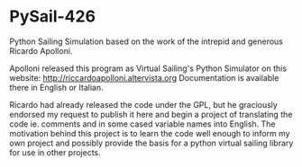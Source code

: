 # PySail-426
Python Sailing Simulation based on the work of the intrepid and generous Ricardo Apolloni.

Apolloni released this program as Virtual Sailing's Python Simulator on this website:
http://riccardoapolloni.altervista.org
Documentation is available there in English or Italian. 

Ricardo had already released the code under the GPL, but he graciously endorsed my request
to publish it here and begin a project of translating the code ie. comments and in some
cased variable names into English.  The motivation behind this project is to learn the code
well enough to inform my own project and possibly provide the basis for a python virtual 
sailing library for use in other projects.

